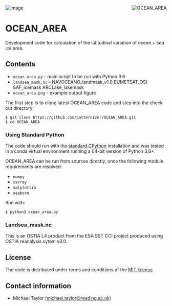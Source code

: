 ![image](https://user-images.githubusercontent.com/5902974/59154328-fe0c6300-8a67-11e9-9261-4d79fcf8ee94.png)
<img alt="OCEAN_AREA" align="right" src="https://user-images.githubusercontent.com/5902974/59154328-fe0c6300-8a67-11e9-9261-4d79fcf8ee94.png">
                
# OCEAN_AREA

Development code for calculation of the latitudinal variation of ocean + sea ice area.

## Contents

* `ocean_area.py` - main script to be run with Python 3.6
* `landsea_mask.nc` - NAVOCEANO_landmask_v1.0 EUMETSAT_OSI-SAF_icemask ARCLake_lakemask
* `ocean_area.png` - example output figure

The first step is to clone latest OCEAN_AREA code and step into the check out directory: 

    $ git clone https://github.com/patternizer/OCEAN_AREA.git
    $ cd OCEAN_AREA
    
### Using Standard Python 

The code should run with the [standard CPython](https://www.python.org/downloads/) installation and
was tested in a conda virtual environment running a 64-bit version of Python 3.6+.

OCEAN_AREA can be run from sources directly, once the following module requirements are resolved:

* `numpy`
* `xarray`
* `matplotlib`
* `seaborn`

Run with:

    $ python3 ocean_area.py
        
### Landsea_mask.nc

This is an OSTIA L4 product from the ESA SST CCI project produced using OSTIA reanalysis sytem v3.0.

## License

The code is distributed under terms and conditions of the [MIT license](https://opensource.org/licenses/MIT).

## Contact information

* Michael Taylor (michael.taylor@reading.ac.uk)
